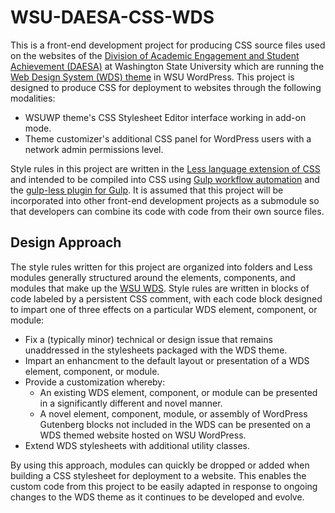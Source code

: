 # WSU-DAESA-CSS-WDS
This is a front-end development project for producing CSS source files used on the websites of the [Division of Academic Engagement and Student Achievement (DAESA)](https://daesa.wsu.edu/) at Washington State University which are running the [Web Design System (WDS) theme](https://github.com/wsuwebteam/wsuwp-theme-wds) in WSU WordPress. This project is designed to produce CSS for deployment to websites through the following modalities:

- WSUWP theme's CSS Stylesheet Editor interface working in add-on mode.
- Theme customizer's additional CSS panel for WordPress users with a network admin permissions level.

Style rules in this project are written in the [Less language extension of CSS](https://lesscss.org/#overview) and intended to be compiled into CSS using [Gulp workflow automation](https://gulpjs.com/) and the [gulp-less plugin for Gulp](https://github.com/gulp-community/gulp-less). It is assumed that this project will be incorporated into other front-end development projects as a submodule so that developers can combine its code with code from their own source files.

## Design Approach
The style rules written for this project are organized into folders and Less modules generally structured around the elements, components, and modules that make up the [WSU WDS](https://github.com/wsuwebteam/web-design-system). Style rules are written in blocks of code labeled by a persistent CSS comment, with each code block designed to impart one of three effects on a particular WDS element, component, or module:

- Fix a (typically minor) technical or design issue that remains unaddressed in the stylesheets packaged with the WDS theme.
- Impart an enhancment to the default layout or presentation of a WDS element, component, or module.
- Provide a customization whereby:
  - An existing WDS element, component, or module can be presented in a significantly different and novel manner.
  - A novel element, component, module, or assembly of WordPress Gutenberg blocks not included in the WDS can be presented on a WDS themed website hosted on WSU WordPress.
- Extend WDS stylesheets with additional utility classes.

By using this approach, modules can quickly be dropped or added when building a CSS stylesheet for deployment to a website. This enables the custom code from this project to be easily adapted in response to ongoing changes to the WDS theme as it continues to be developed and evolve.
